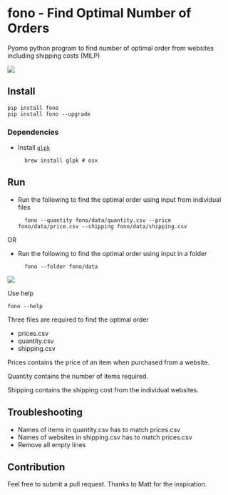 # fono - Find Optimal Number of Orders

Pyomo python program to find number of optimal order from websites including shipping costs (MILP)

![](https://raw.githubusercontent.com/kdheepak89/fono/master/screenshot1.png)

## Install

    pip install fono
    pip install fono --upgrade

### Dependencies

* Install [`glpk`](https://www.gnu.org/software/glpk/)

        brew install glpk # osx

## Run

* Run the following to find the optimal order using input from individual files

        fono --quantity fono/data/quantity.csv --price fono/data/price.csv --shipping fono/data/shipping.csv

OR

* Run the following to find the optimal order using input in a folder

        fono --folder fono/data

![](https://raw.githubusercontent.com/kdheepak89/fono/master/screenshot2.png)


Use help

    fono --help

Three files are required to find the optimal order

* prices.csv
* quantity.csv
* shipping.csv

Prices contains the price of an item when purchased from a website.

Quantity contains the number of items required.

Shipping contains the shipping cost from the individual websites.

## Troubleshooting

* Names of items in quantity.csv has to match prices.csv
* Names of websites in shipping.csv has to match prices.csv
* Remove all empty lines

## Contribution

Feel free to submit a pull request.
Thanks to Matt for the inspiration.
